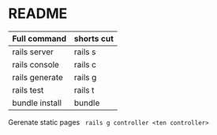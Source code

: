 # README

|Full command     |  shorts cut  |
|-----------------|--------------|
|rails server     |  rails s     |
|rails console    |  rails c     |
|rails generate   |  rails g     |
|rails test       |  rails t     |
|bundle install   |  bundle      |


Gerenate static pages
``` rails g controller <ten controller>```